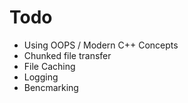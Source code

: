 # Todo

+ Using OOPS / Modern C++ Concepts
+ Chunked file transfer
+ File Caching
+ Logging 
+ Bencmarking
